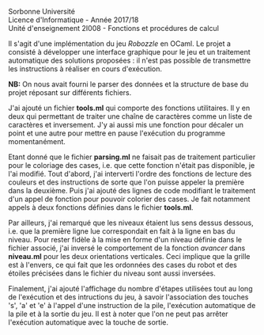 Sorbonne Université<br>
Licence d'Informatique - Année 2017/18<br>
Unité d'enseignement 2I008 - Fonctions et procédures de calcul

Il s'agit d'une implémentation du jeu *Robozzle* en OCaml. Le projet a consisté
à développer une interface graphique pour le jeu et un traitement automatique
des solutions proposées : il n'est pas possible de transmettre les instructions
à réaliser en cours d'exécution.

**NB:** On nous avait fourni le parser des données et la structure de base 
du projet réposant sur différents fichiers.

J'ai ajouté un fichier **tools.ml** qui comporte des fonctions utilitaires. Il
y en deux qui permettant de traiter une chaîne de caractères comme un liste de
caractères et inversement. J'y ai aussi mis une fonction pour décaler un point
et une autre pour mettre en pause l'exécution du programme momentanément.

Etant donné que le fichier **parsing.ml** ne faisait pas de traitement
particulier pour le coloriage des cases, i.e. que cette fonction n'était pas
disponible, je l'ai modifié.
Tout d'abord, j'ai interverti l'ordre des fonctions de lecture des couleurs
et des instructions de sorte que l'on puisse appeler la première dans la deuxième.
Puis j'ai ajouté des lignes de code modifiant le traitement d'un appel de fonction
pour pouvoir colorier des cases. Je fait notamment appels à deux fonctions
définies dans le fichier **tools.ml**.

Par ailleurs, j'ai remarqué que les niveaux étaient lus sens dessus dessous,
i.e. que la première ligne lue correspondait en fait à la ligne en bas
du niveau. Pour rester fidèle à la mise en forme d'un niveau définie dans le
fichier associé, j'ai inversé le comportement de la fonction *avancer* dans
**niveau.ml** pour les deux orientations verticales. Ceci implique que la grille
est à l'envers, ce qui fait que les ordonnées des cases du robot et des étoiles
précisées dans le fichier du niveau sont aussi inversées.

Finalement, j'ai ajouté l'affichage du nombre d'étapes utilisées tout au long
de l'exécution et des intructions du jeu, à savoir l'association des touches
's', 'a' et 'e' à l'appel d'une instruction de la pile, l'exécution automatique
de la pile et à la sortie du jeu. Il est à noter que l'on ne peut pas arrêter
l'exécution automatique avec la touche de sortie.
